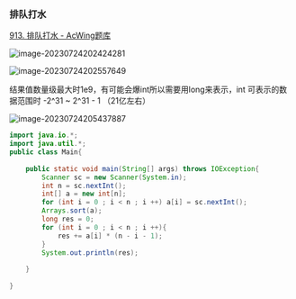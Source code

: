 ### 排队打水

[913. 排队打水 - AcWing题库](https://www.acwing.com/problem/content/description/915/)

![image-20230724202424281](C:\Users\23694\AppData\Roaming\Typora\typora-user-images\image-20230724202424281.png)

![image-20230724202557649](C:\Users\23694\AppData\Roaming\Typora\typora-user-images\image-20230724202557649.png)

结果值数量级最大时1e9，有可能会爆int所以需要用long来表示，int 可表示的数据范围时 -2^31 ~ 2^31 - 1 （21亿左右）

![image-20230724205437887](C:\Users\23694\AppData\Roaming\Typora\typora-user-images\image-20230724205437887.png)

```java
import java.io.*;
import java.util.*;
public class Main{
    
    public static void main(String[] args) throws IOException{
        Scanner sc = new Scanner(System.in);
        int n = sc.nextInt();
        int[] a = new int[n];
        for (int i = 0 ; i < n ; i ++) a[i] = sc.nextInt();
        Arrays.sort(a);
        long res = 0;
        for (int i = 0 ; i < n ; i ++){
            res += a[i] * (n - i - 1);
        }
        System.out.println(res);
        
    }
    
}
```

